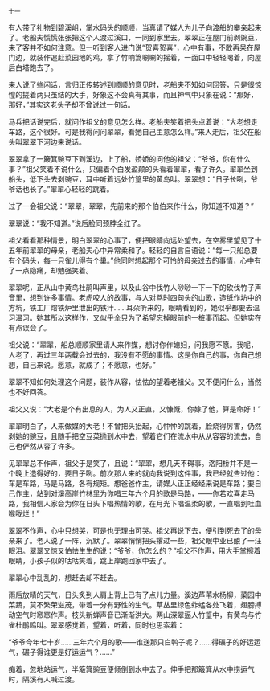     十一 

   有人带了礼物到碧溪岨，掌水码头的顺顺，当真请了媒人为儿子向渡船的攀亲起来了。老船夫慌慌张张把这个人渡过溪口，一同到家里去。翠翠正在屋门前剥豌豆，来了客并不如何注意。但一听到客人进门说“贺喜贺喜”，心中有事，不敢再呆在屋门边，就装作追赶菜园地的鸡，拿了竹响篙唰唰的摇着，一面口中轻轻喝着，向屋后白塔跑去了。

   来人说了些闲话，言归正传转述到顺顺的意见时，老船夫不知如何回答，只是很惊惶的搓着两只茧结的大手，好象这不会真有其事，而且神气中只象在说：“那好，那好，”其实这老头子却不曾说过一句话。

   马兵把话说完后，就问作祖父的意见怎么样。老船夫笑着把头点着说：“大老想走车路，这个很好。可是我得问问翠翠，看她自己主意怎么样。”来人走后，祖父在船头叫翠翠下河边来说话。

   翠翠拿了一簸箕豌豆下到溪边，上了船，娇娇的问他的祖父：“爷爷，你有什么事？”祖父笑着不说什么，只偏着个白发盈颠的头看着翠翠，看了许久。翠翠坐到船头，低下头去剥豌豆，耳中听着远处竹篁里的黄鸟叫。翠翠想：“日子长咧，爷爷话也长了。”翠翠心轻轻的跳着。

   过了一会祖父说：“翠翠，翠翠，先前来的那个伯伯来作什么，你知道不知道？”

   翠翠说：“我不知道。”说后脸同颈脖全红了。

   祖父看看那种情景，明白翠翠的心事了，便把眼睛向远处望去，在空雾里望见了十五年前翠翠的母亲，老船夫心中异常柔和了。轻轻的自言自语说：“每一只船总要有个码头，每一只雀儿得有个巢。”他同时想起那个可怜的母亲过去的事情，心中有了一点隐痛，却勉强笑着。

   翠翠呢，正从山中黄鸟杜鹃叫声里，以及山谷中伐竹人唦唦一下一下的砍伐竹子声音里，想到许多事情。老虎咬人的故事，与人对骂时四句头的山歌，造纸作坊中的方坑，铁工厂熔铁炉里泄出的铁汁……耳朵听来的，眼睛看到的，她似乎都要去温习温习。她其所以这样作，又似乎全只为了希望忘掉眼前的一桩事而起。但她实在有点误会了。

   祖父说：“翠翠，船总顺顺家里请人来作媒，想讨你作媳妇，问我愿不愿。我呢，人老了，再过三年两载会过去的，我没有不愿的事情。这是你自己的事，你自己想想，自己来说。愿意，就成了；不愿意，也好。”

   翠翠不知如何处理这个问题，装作从容，怯怯的望着老祖父。又不便问什么，当然也不好回答。

   祖父又说：“大老是个有出息的人，为人又正直，又慷慨，你嫁了他，算是命好！”

   翠翠明白了，人来做媒的大老！不曾把头抬起，心忡忡的跳着，脸烧得厉害，仍然剥她的豌豆，且随手把空豆菜抛到水中去，望着它们在流水中从从容容的流去，自己也俨然从容了许多。

   见翠翠总不作声，祖父于是笑了，且说：“翠翠，想几天不碍事。洛阳桥并不是一个晚上造得好的，要日子咧。前次那人来的就向我说到这件事，我已经就告过他：车是车路，马是马路，各有规矩。想爸爸作主，请媒人正正经经来说是车路；要自己作主，站到对溪高崖竹林里为你唱三年六个月的歌是马路，——你若欢喜走马路，我相信人家会为你在日头下唱热情的歌，在月光下唱温柔的歌，一直唱到吐血喉咙烂！”

   翠翠不作声，心中只想哭，可是也无理由可哭。祖父再说下去，便引到死去了的母亲来了。老人说了一阵，沉默了。翠翠悄悄把头撂过一些，祖父眼中业已酿了一汪眼泪。翠翠又惊又怕怯生生的说：“爷爷，你怎么的？”祖父不作声，用大手掌擦着眼睛，小孩子似的咕咕笑着，跳上岸跑回家中去了。

   翠翠心中乱乱的，想赶去却不赶去。

   雨后放晴的天气，日头炙到人肩上背上已有了点儿力量。溪边芦苇水杨柳，菜园中菜蔬，莫不繁荣滋茂，带着一分有野性的生气。草丛里绿色蚱蜢各处飞着，翅膀搏动空气时窸窸作声。枝头新蝉声音已渐渐洪大。两山深翠逼人竹篁中，有黄鸟与竹雀杜鹃鸣叫。翠翠感觉着，望着，听着，同时也思索着：

   “爷爷今年七十岁……三年六个月的歌——谁送那只白鸭子呢？……得碾子的好运运气，碾子得谁更是好运运气？……”

   痴着，忽地站运气，半簸箕豌豆便倾倒到水中去了。伸手把那簸箕从水中捞运气时，隔溪有人喊过渡。

